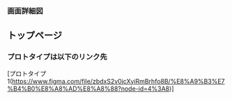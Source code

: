 ### 画面詳細図
## トップページ
### プロトタイプは以下のリンク先
[プロトタイプ1(https://www.figma.com/file/zbdxS2v0jcXyiRmBrhfo8B/%E8%A9%B3%E7%B4%B0%E8%A8%AD%E8%A8%88?node-id=4%3A8)]
